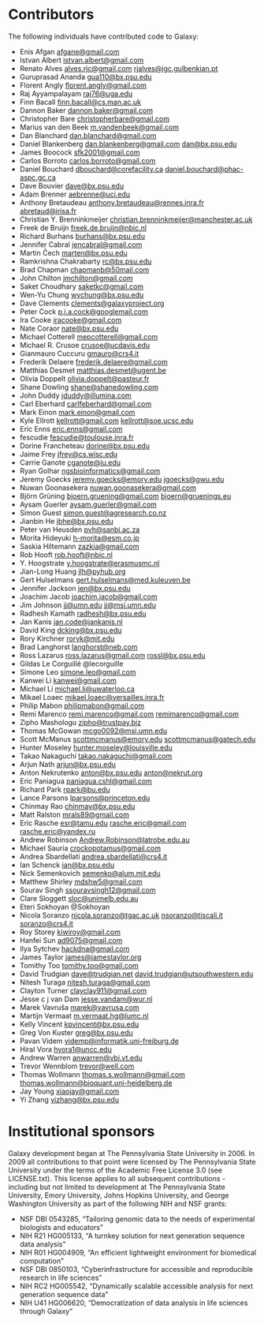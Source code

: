 # Contributors

The following individuals have contributed code to Galaxy:

* Enis Afgan <afgane@gmail.com>
* Istvan Albert <istvan.albert@gmail.com>
* Renato Alves <alves.rjc@gmail.com> <rjalves@igc.gulbenkian.pt>
* Guruprasad Ananda <gua110@bx.psu.edu>
* Florent Angly <florent.angly@gmail.com>
* Raj Ayyampalayam <raj76@uga.edu>
* Finn Bacall <finn.bacall@cs.man.ac.uk>
* Dannon Baker <dannon.baker@gmail.com>
* Christopher Bare <christopherbare@gmail.com>
* Marius van den Beek <m.vandenbeek@gmail.com>
* Dan Blanchard <dan.blanchard@gmail.com>
* Daniel Blankenberg <dan.blankenberg@gmail.com> <dan@bx.psu.edu>
* James Boocock <sfk2001@gmail.com>
* Carlos Borroto <carlos.borroto@gmail.com>
* Daniel Bouchard <dbouchard@corefacility.ca> <daniel.bouchard@phac-aspc.gc.ca>
* Dave Bouvier <dave@bx.psu.edu>
* Adam Brenner <aebrenne@uci.edu>
* Anthony Bretaudeau <anthony.bretaudeau@rennes.inra.fr> <abretaud@irisa.fr>
* Christian Y. Brenninkmeijer <christian.brenninkmeijer@manchester.ac.uk>
* Freek de Bruijn <freek.de.bruijn@nbic.nl>
* Richard Burhans <burhans@bx.psu.edu>
* Jennifer Cabral <jencabral@gmail.com>
* Martin Čech <marten@bx.psu.edu>
* Ramkrishna Chakrabarty <rc@bx.psu.edu>
* Brad Chapman <chapmanb@50mail.com>
* John Chilton <jmchilton@gmail.com>
* Saket Choudhary <saketkc@gmail.com>
* Wen-Yu Chung <wychung@bx.psu.edu>
* Dave Clements <clements@galaxyproject.org>
* Peter Cock <p.j.a.cock@googlemail.com>
* Ira Cooke <iracooke@gmail.com>
* Nate Coraor <nate@bx.psu.edu>
* Michael Cotterell <mepcotterell@gmail.com>
* Michael R. Crusoe <crusoe@ucdavis.edu>
* Gianmauro Cuccuru <gmauro@crs4.it>
* Frederik Delaere <frederik.delaere@gmail.com>
* Matthias Desmet <matthias.desmet@ugent.be>
* Olivia Doppelt <olivia.doppelt@pasteur.fr>
* Shane Dowling <shane@shanedowling.com>
* John Duddy <jduddy@illumina.com>
* Carl Eberhard <carlfeberhard@gmail.com>
* Mark Einon <mark.einon@gmail.com>
* Kyle Ellrott <kellrott@gmail.com> <kellrott@soe.ucsc.edu>
* Eric Enns <eric.enns@gmail.com>
* fescudie <fescudie@toulouse.inra.fr>
* Dorine Francheteau <dorine@bx.psu.edu>
* Jaime Frey <jfrey@cs.wisc.edu>
* Carrie Ganote <cganote@iu.edu>
* Ryan Golhar <ngsbioinformatics@gmail.com>
* Jeremy Goecks <jeremy.goecks@emory.edu> <jgoecks@gwu.edu>
* Nuwan Goonasekera <nuwan.goonasekera@gmail.com>
* Björn Grüning <bjoern.gruening@gmail.com> <bjoern@gruenings.eu>
* Aysam Guerler <aysam.guerler@gmail.com>
* Simon Guest <simon.guest@agresearch.co.nz>
* Jianbin He <jbhe@bx.psu.edu>
* Peter van Heusden <pvh@sanbi.ac.za>
* Morita Hideyuki <h-morita@esm.co.jp>
* Saskia Hiltemann <zazkia@gmail.com>
* Rob Hooft <rob.hooft@nbic.nl>
* Y. Hoogstrate <y.hoogstrate@erasmusmc.nl>
* Jian-Long Huang <jlh@pyhub.org>
* Gert Hulselmans <gert.hulselmans@med.kuleuven.be>
* Jennifer Jackson <jen@bx.psu.edu>
* Joachim Jacob <joachim.jacob@gmail.com>
* Jim Johnson <jj@umn.edu> <jj@msi.umn.edu>
* Radhesh Kamath <radhesh@bx.psu.edu>
* Jan Kanis <jan.code@jankanis.nl>
* David King <dcking@bx.psu.edu>
* Rory Kirchner <roryk@mit.edu>
* Brad Langhorst <langhorst@neb.com>
* Ross Lazarus <ross.lazarus@gmail.com> <rossl@bx.psu.edu>
* Gildas Le Corguillé @lecorguille
* Simone Leo <simone.leo@gmail.com>
* Kanwei Li <kanwei@gmail.com>
* Michael Li <michael.li@uwaterloo.ca>
* Mikael Loaec <mikael.loaec@versailles.inra.fr>
* Philip Mabon <philipmabon@gmail.com>
* Remi Marenco <remi.marenco@gmail.com> <remimarenco@gmail.com>
* Zipho Mashologu <zipho@trustpay.biz>
* Thomas McGowan <mcgo0092@msi.umn.edu>
* Scott McManus <scottmcmanus@emory.edu> <scottmcmanus@gatech.edu>
* Hunter Moseley <hunter.moseley@louisville.edu>
* Takao Nakaguchi <takao.nakaguchi@gmail.com>
* Arjun Nath <arjun@bx.psu.edu>
* Anton Nekrutenko <anton@bx.psu.edu> <anton@nekrut.org>
* Eric Paniagua <paniagua.cshl@gmail.com>
* Richard Park <rpark@bu.edu>
* Lance Parsons <lparsons@princeton.edu>
* Chinmay Rao <chinmay@bx.psu.edu>
* Matt Ralston <mrals89@gmail.com>
* Eric Rasche <esr@tamu.edu> <rasche.eric@gmail.com> <rasche.eric@yandex.ru>
* Andrew Robinson <Andrew.Robinson@latrobe.edu.au>
* Michael Sauria <crockopotamus@gmail.com>
* Andrea Sbardellati <andrea.sbardellati@crs4.it>
* Ian Schenck <ian@bx.psu.edu>
* Nick Semenkovich <semenko@alum.mit.edu>
* Matthew Shirley <mdshw5@gmail.com>
* Sourav Singh <ssouravsingh12@gmail.com>
* Clare Sloggett <sloc@unimelb.edu.au>
* Eteri Sokhoyan @Sokhoyan
* Nicola Soranzo <nicola.soranzo@tgac.ac.uk> <nsoranzo@tiscali.it> <soranzo@crs4.it>
* Roy Storey <kiwiroy@gmail.com>
* Hanfei Sun <ad9075@gmail.com>
* Ilya Sytchev <hackdna@gmail.com>
* James Taylor <james@jamestaylor.org>
* Tomithy Too <tomithy.too@gmail.com>
* David Trudgian <dave@trudgian.net> <david.trudgian@utsouthwestern.edu>
* Nitesh Turaga <nitesh.turaga@gmail.com>
* Clayton Turner <clayclay911@gmail.com>
* Jesse c j van Dam <jesse.vandam@wur.nl>
* Marek Vavruša <marek@vavrusa.com>
* Martijn Vermaat <m.vermaat.hg@lumc.nl>
* Kelly Vincent <kpvincent@bx.psu.edu>
* Greg Von Kuster <greg@bx.psu.edu>
* Pavan Videm <videmp@informatik.uni-freiburg.de>
* Hiral Vora <hvora1@uncc.edu>
* Andrew Warren <anwarren@vbi.vt.edu>
* Trevor Wennblom <trevor@well.com>
* Thomas Wollmann <thomas.s.wollmann@gmail.com> <thomas.wollmann@bioquant.uni-heidelberg.de>
* Jay Young <xiaojay@gmail.com>
* Yi Zhang <yizhang@bx.psu.edu>

# Institutional sponsors

Galaxy development began at The Pennsylvania State University in 2006.
In 2009 all contributions to that point were licensed by The
Pennsylvania State University under the terms of the Academic Free
License 3.0 (see LICENSE.txt). This license applies to all subsequent
contributions - including but not limited to development at The
Pennsylvania State University, Emory University, Johns Hopkins
University, and George Washington University as part of the following
NIH and NSF grants:

* NSF DBI 0543285, “Tailoring genomic data to the needs of experimental
  biologists and educators”
* NIH R21 HG005133, “A turnkey solution for next generation sequence
  data analysis”
* NIH R01 HG004909, “An efficient lightweight environment for biomedical
  computation”
* NSF DBI 0850103, “Cyberinfrastructure for accessible and reproducible
  research in life sciences”
* NIH RC2 HG005542, “Dynamically scalable accessible analysis for next
  generation sequence data”
* NIH U41 HG006620, “Democratization of data analysis in life sciences
  through Galaxy”
